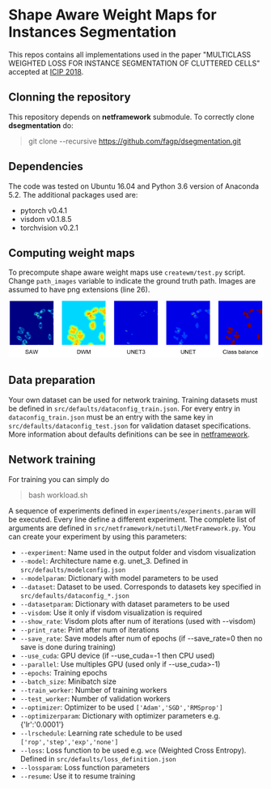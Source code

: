 # Shape Aware Weight Maps for Instances Segmentation
This repos contains all implementations used in the paper "MULTICLASS WEIGHTED LOSS FOR INSTANCE SEGMENTATION OF CLUTTERED CELLS" accepted at [ICIP 2018](https://ieeexplore.ieee.org/document/8451187).

## Clonning the repository
This repository depends on **netframework** submodule. To correctly clone **dsegmentation** do:
>git clone --recursive https://github.com/fagp/dsegmentation.git

## Dependencies
The code was tested on Ubuntu 16.04 and Python 3.6 version of Anaconda 5.2. 
The additional packages used are:
- pytorch v0.4.1
- visdom v0.1.8.5
- torchvision v0.2.1

## Computing weight maps
 To precompute shape aware weight maps use `createwm/test.py` script. Change `path_images` variable to indicate the ground truth path. Images are assumed to have png extensions (line 26).

![alt text](readme_img/WCE.png)

## Data preparation
Your own dataset can be used for network training. Training datasets must be defined in `src/defaults/dataconfig_train.json`. For every entry in `dataconfig_train.json` must be an entry with the same key in `src/defaults/dataconfig_test.json` for validation dataset specifications. More information about defaults definitions can be see in [netframework](https://github.com/fagp/netframework). 

## Network training 
For training you can simply do
> bash workload.sh

A sequence of experiments defined in `experiments/experiments.param` will be executed. Every line define a different experiment. The complete list of arguments are defined in `src/netframework/netutil/NetFramework.py`. You can create your experiment by using this parameters:

- `--experiment`: Name used in the output folder and visdom visualization
- `--model`: Architecture name e.g. unet_3. Defined in `src/defaults/modelconfig.json`
- `--modelparam`: Dictionary with model parameters to be used
- `--dataset`: Dataset to be used. Corresponds to datasets key specified in `src/defaults/dataconfig_*.json`
- `--datasetparam`: Dictionary with dataset parameters to be used
- `--visdom`: Use it only if visdom visualization is required
- `--show_rate`: Visdom plots after num of iterations (used with --visdom)
- `--print_rate`: Print after num of iterations
- `--save_rate`: Save models after num of epochs (if --save_rate=0 then no save is done during training)
- `--use_cuda`: GPU device (if --use_cuda=-1 then CPU used)
- `--parallel`: Use multiples GPU (used only if --use_cuda>-1)
- `--epochs`: Training epochs
- `--batch_size`: Minibatch size
- `--train_worker`: Number of training workers
- `--test_worker`: Number of validation workers
- `--optimizer`: Optimizer to be used `['Adam','SGD','RMSprop']`
- `--optimizerparam`: Dictionary with optimizer parameters e.g. {'lr':'0.0001'}
- `--lrschedule`: Learning rate schedule to be used  `['rop','step','exp','none']`
- `--loss`: Loss function to be used e.g. `wce` (Weighted Cross Entropy). Defined in `src/defaults/loss_definition.json`
- `--lossparam`: Loss function parameters
- `--resume`: Use it to resume training



